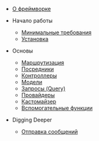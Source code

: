 * [О фреймворке](ru/)

* Начало работы
    * [Минимальные требования](ru/getting-started/requirements.md)
    * [Установка](ru/getting-started/installation.md)

* Основы
    * [Маршрутизация](ru/basics/routing.md)
    * [Посредники](ru/basics/middleware.md)
    * [Контроллеры](ru/basics/controllers.md)
    * [Модели](ru/basics/models.md)
    * [Запросы (Query)](ru/basics/query.md)
    * [Провайдеры](ru/basics/providers.md)
    * [Кастомайзер](ru/basics/customizer.md)
    * [Вспомогательные функции](ru/basics/helpers.md)

* Digging Deeper
  * [Отправка сообщений](ru/advanced/mails.md)